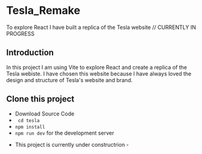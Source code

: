 # Tesla_Remake
To explore React I have built a replica of the Tesla website // CURRENTLY IN PROGRESS

## Introduction
In this project  I am using Vite to explore React and create a replica of the Tesla webiste. I have chosen this website because I have always loved the design and structure of Tesla's website and brand.

## Clone this project
* Download Source Code
* ``` cd tesla```
* ```npm install```
* ```npm run dev``` for the development server


- This project is currently under constructrion -
